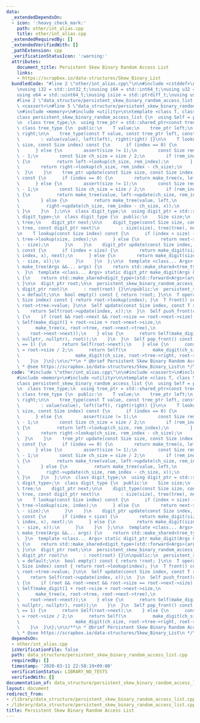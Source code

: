 ```yaml
---
data:
  _extendedDependsOn:
  - icon: ':heavy_check_mark:'
    path: other/int_alias.cpp
    title: other/int_alias.cpp
  _extendedRequiredBy: []
  _extendedVerifiedWith: []
  _pathExtension: cpp
  _verificationStatusIcon: ':warning:'
  attributes:
    document_title: Persistent Skew Binary Random Access List
    links:
    - https://scrapbox.io/data-structures/Skew_Binary_List
  bundledCode: "#line 2 \"other/int_alias.cpp\"\n\n#include <cstddef>\n#include <cstdint>\n\
    \nusing i32 = std::int32_t;\nusing i64 = std::int64_t;\nusing u32 = std::uint32_t;\n\
    using u64 = std::uint64_t;\nusing isize = std::ptrdiff_t;\nusing usize = std::size_t;\n\
    #line 2 \"data_structure/persistent_skew_binary_random_access_list.cpp\"\n\n#include\
    \ <cassert>\n#line 5 \"data_structure/persistent_skew_binary_random_access_list.cpp\"\
    \n#include <memory>\n#include <utility>\n\ntemplate <class T, class Size = usize>\n\
    class persistent_skew_binary_random_access_list {\n  using Self = persistent_skew_binary_random_access_list;\n\
    \n  class tree_type;\n  using tree_ptr = std::shared_ptr<const tree_type>;\n \
    \ class tree_type {\n  public:\n    T value;\n    tree_ptr left;\n    tree_ptr\
    \ right;\n\n    tree_type(const T value, const tree_ptr left, const tree_ptr right)\n\
    \        : value(value), left(left), right(right) {}\n\n    T lookup(const Size\
    \ size, const Size index) const {\n      if (index == 0) {\n        return value;\n\
    \      } else {\n        assert(size != 1);\n        const Size rem_index = index\
    \ - 1;\n        const Size ch_size = size / 2;\n        if (rem_index < ch_size)\
    \ {\n          return left->lookup(ch_size, rem_index);\n        } else {\n  \
    \        return right->lookup(ch_size, rem_index - ch_size);\n        }\n    \
    \  }\n    }\n    tree_ptr update(const Size size, const Size index, const T x)\
    \ const {\n      if (index == 0) {\n        return make_tree(x, left, right);\n\
    \      } else {\n        assert(size != 1);\n        const Size rem_index = index\
    \ - 1;\n        const Size ch_size = size / 2;\n        if (rem_index < ch_size)\
    \ {\n          return make_tree(value, left->update(ch_size, rem_index, x), right);\n\
    \        } else {\n          return make_tree(value, left,\n                 \
    \          right->update(ch_size, rem_index - ch_size, x));\n        }\n     \
    \ }\n    }\n  };\n\n  class digit_type;\n  using digit_ptr = std::shared_ptr<const\
    \ digit_type>;\n  class digit_type {\n  public:\n    Size size;\n    tree_ptr\
    \ tree;\n    digit_ptr next;\n\n    digit_type(const Size size, const tree_ptr\
    \ tree, const digit_ptr next)\n        : size(size), tree(tree), next(next) {}\n\
    \n    T lookup(const Size index) const {\n      if (index < size) {\n        return\
    \ tree->lookup(size, index);\n      } else {\n        return next->lookup(index\
    \ - size);\n      }\n    }\n    digit_ptr update(const Size index, const T x)\
    \ const {\n      if (index < size) {\n        return make_digit(size, tree->update(size,\
    \ index, x), next);\n      } else {\n        return make_digit(size, tree, next->update(index\
    \ - size, x));\n      }\n    }\n  };\n\n  template <class... Args> static tree_ptr\
    \ make_tree(Args &&... args) {\n    return std::make_shared<tree_type>(std::forward<Args>(args)...);\n\
    \  }\n  template <class... Args> static digit_ptr make_digit(Args &&... args)\
    \ {\n    return std::make_shared<digit_type>(std::forward<Args>(args)...);\n \
    \ }\n\n  digit_ptr root;\n\n  persistent_skew_binary_random_access_list(const\
    \ digit_ptr root)\n      : root(root) {}\n\npublic:\n  persistent_skew_binary_random_access_list()\
    \ = default;\n\n  bool empty() const { return !root; }\n\n  T operator[](const\
    \ Size index) const { return root->lookup(index); }\n  T front() const { return\
    \ root->tree->value; }\n\n  Self update(const Size index, const T x) const {\n\
    \    return Self(root->update(index, x));\n  }\n  Self push_front(const T x) const\
    \ {\n    if (root && root->next && root->size == root->next->size) {\n      return\
    \ Self(make_digit(1 + root->size + root->next->size,\n                       \
    \      make_tree(x, root->tree, root->next->tree),\n                         \
    \    root->next->next));\n    } else {\n      return Self(make_digit(1, make_tree(x,\
    \ nullptr, nullptr), root));\n    }\n  }\n  Self pop_front() const {\n    if (root->size\
    \ == 1) {\n      return Self(root->next);\n    } else {\n      const Size ch_size\
    \ = root->size / 2;\n      return Self(\n          make_digit(ch_size, root->tree->left,\n\
    \                     make_digit(ch_size, root->tree->right, root->next)));\n\
    \    }\n  }\n};\n\n/**\n * @brief Persistent Skew Binary Random Access List\n\
    \ * @see https://scrapbox.io/data-structures/Skew_Binary_List\n */\n"
  code: "#include \"other/int_alias.cpp\"\n\n#include <cassert>\n#include <cstddef>\n\
    #include <memory>\n#include <utility>\n\ntemplate <class T, class Size = usize>\n\
    class persistent_skew_binary_random_access_list {\n  using Self = persistent_skew_binary_random_access_list;\n\
    \n  class tree_type;\n  using tree_ptr = std::shared_ptr<const tree_type>;\n \
    \ class tree_type {\n  public:\n    T value;\n    tree_ptr left;\n    tree_ptr\
    \ right;\n\n    tree_type(const T value, const tree_ptr left, const tree_ptr right)\n\
    \        : value(value), left(left), right(right) {}\n\n    T lookup(const Size\
    \ size, const Size index) const {\n      if (index == 0) {\n        return value;\n\
    \      } else {\n        assert(size != 1);\n        const Size rem_index = index\
    \ - 1;\n        const Size ch_size = size / 2;\n        if (rem_index < ch_size)\
    \ {\n          return left->lookup(ch_size, rem_index);\n        } else {\n  \
    \        return right->lookup(ch_size, rem_index - ch_size);\n        }\n    \
    \  }\n    }\n    tree_ptr update(const Size size, const Size index, const T x)\
    \ const {\n      if (index == 0) {\n        return make_tree(x, left, right);\n\
    \      } else {\n        assert(size != 1);\n        const Size rem_index = index\
    \ - 1;\n        const Size ch_size = size / 2;\n        if (rem_index < ch_size)\
    \ {\n          return make_tree(value, left->update(ch_size, rem_index, x), right);\n\
    \        } else {\n          return make_tree(value, left,\n                 \
    \          right->update(ch_size, rem_index - ch_size, x));\n        }\n     \
    \ }\n    }\n  };\n\n  class digit_type;\n  using digit_ptr = std::shared_ptr<const\
    \ digit_type>;\n  class digit_type {\n  public:\n    Size size;\n    tree_ptr\
    \ tree;\n    digit_ptr next;\n\n    digit_type(const Size size, const tree_ptr\
    \ tree, const digit_ptr next)\n        : size(size), tree(tree), next(next) {}\n\
    \n    T lookup(const Size index) const {\n      if (index < size) {\n        return\
    \ tree->lookup(size, index);\n      } else {\n        return next->lookup(index\
    \ - size);\n      }\n    }\n    digit_ptr update(const Size index, const T x)\
    \ const {\n      if (index < size) {\n        return make_digit(size, tree->update(size,\
    \ index, x), next);\n      } else {\n        return make_digit(size, tree, next->update(index\
    \ - size, x));\n      }\n    }\n  };\n\n  template <class... Args> static tree_ptr\
    \ make_tree(Args &&... args) {\n    return std::make_shared<tree_type>(std::forward<Args>(args)...);\n\
    \  }\n  template <class... Args> static digit_ptr make_digit(Args &&... args)\
    \ {\n    return std::make_shared<digit_type>(std::forward<Args>(args)...);\n \
    \ }\n\n  digit_ptr root;\n\n  persistent_skew_binary_random_access_list(const\
    \ digit_ptr root)\n      : root(root) {}\n\npublic:\n  persistent_skew_binary_random_access_list()\
    \ = default;\n\n  bool empty() const { return !root; }\n\n  T operator[](const\
    \ Size index) const { return root->lookup(index); }\n  T front() const { return\
    \ root->tree->value; }\n\n  Self update(const Size index, const T x) const {\n\
    \    return Self(root->update(index, x));\n  }\n  Self push_front(const T x) const\
    \ {\n    if (root && root->next && root->size == root->next->size) {\n      return\
    \ Self(make_digit(1 + root->size + root->next->size,\n                       \
    \      make_tree(x, root->tree, root->next->tree),\n                         \
    \    root->next->next));\n    } else {\n      return Self(make_digit(1, make_tree(x,\
    \ nullptr, nullptr), root));\n    }\n  }\n  Self pop_front() const {\n    if (root->size\
    \ == 1) {\n      return Self(root->next);\n    } else {\n      const Size ch_size\
    \ = root->size / 2;\n      return Self(\n          make_digit(ch_size, root->tree->left,\n\
    \                     make_digit(ch_size, root->tree->right, root->next)));\n\
    \    }\n  }\n};\n\n/**\n * @brief Persistent Skew Binary Random Access List\n\
    \ * @see https://scrapbox.io/data-structures/Skew_Binary_List\n */\n"
  dependsOn:
  - other/int_alias.cpp
  isVerificationFile: false
  path: data_structure/persistent_skew_binary_random_access_list.cpp
  requiredBy: []
  timestamp: '2020-03-11 22:58:19+09:00'
  verificationStatus: LIBRARY_NO_TESTS
  verifiedWith: []
documentation_of: data_structure/persistent_skew_binary_random_access_list.cpp
layout: document
redirect_from:
- /library/data_structure/persistent_skew_binary_random_access_list.cpp
- /library/data_structure/persistent_skew_binary_random_access_list.cpp.html
title: Persistent Skew Binary Random Access List
---
```

